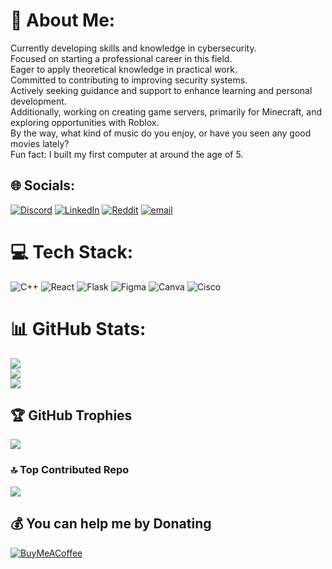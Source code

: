 # 💫 About Me:
Currently developing skills and knowledge in cybersecurity.<br>Focused on starting a professional career in this field.<br>Eager to apply theoretical knowledge in practical work.<br>Committed to contributing to improving security systems.<br>Actively seeking guidance and support to enhance learning and personal development.<br>Additionally, working on creating game servers, primarily for Minecraft, and exploring opportunities with Roblox.<br>By the way, what kind of music do you enjoy, or have you seen any good movies lately?<br>Fun fact: I built my first computer at around the age of 5.


## 🌐 Socials:
[![Discord](https://img.shields.io/badge/Discord-%237289DA.svg?logo=discord&logoColor=white)](https://discord.gg/374130581836922880) [![LinkedIn](https://img.shields.io/badge/LinkedIn-%230077B5.svg?logo=linkedin&logoColor=white)](https://linkedin.com/in/Jakuba23) [![Reddit](https://img.shields.io/badge/Reddit-%23FF4500.svg?logo=Reddit&logoColor=white)](https://reddit.com/user/JaKuba23) [![email](https://img.shields.io/badge/Email-D14836?logo=gmail&logoColor=white)](mailto:mazjakub23@gmail.com) 

# 💻 Tech Stack:
![C++](https://img.shields.io/badge/c++-%2300599C.svg?style=for-the-badge&logo=c%2B%2B&logoColor=white) ![React](https://img.shields.io/badge/react-%2320232a.svg?style=for-the-badge&logo=react&logoColor=%2361DAFB) ![Flask](https://img.shields.io/badge/flask-%23000.svg?style=for-the-badge&logo=flask&logoColor=white) ![Figma](https://img.shields.io/badge/figma-%23F24E1E.svg?style=for-the-badge&logo=figma&logoColor=white) ![Canva](https://img.shields.io/badge/Canva-%2300C4CC.svg?style=for-the-badge&logo=Canva&logoColor=white) ![Cisco](https://img.shields.io/badge/cisco-%23049fd9.svg?style=for-the-badge&logo=cisco&logoColor=black)
# 📊 GitHub Stats:
![](https://github-readme-stats.vercel.app/api?username=JaKuba23&theme=vue-dark&hide_border=true&include_all_commits=true&count_private=true)<br/>
![](https://nirzak-streak-stats.vercel.app/?user=JaKuba23&theme=vue-dark&hide_border=true)<br/>
![](https://github-readme-stats.vercel.app/api/top-langs/?username=JaKuba23&theme=vue-dark&hide_border=true&include_all_commits=true&count_private=true&layout=compact)

## 🏆 GitHub Trophies
![](https://github-profile-trophy.vercel.app/?username=JaKuba23&theme=vue-dark&no-frame=true&no-bg=false&margin-w=4)

### 🔝 Top Contributed Repo
![](https://github-contributor-stats.vercel.app/api?username=JaKuba23&limit=5&theme=vue-dark&combine_all_yearly_contributions=true)

  ## 💰 You can help me by Donating
  [![BuyMeACoffee](https://img.shields.io/badge/Buy%20Me%20a%20Coffee-ffdd00?style=for-the-badge&logo=buy-me-a-coffee&logoColor=black)](https://buymeacoffee.com/JaKuba23) 

  
<!-- Proudly created with GPRM ( https://gprm.itsvg.in ) -->
